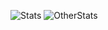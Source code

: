 ![Stats](https://github-readme-stats.vercel.app/api?username=CheemsAndFriends&theme=dark)
![OtherStats](https://github-readme-stats.vercel.app/api/top-langs/?username=CheemsAndFriends&show_icons=true&theme=dark)

